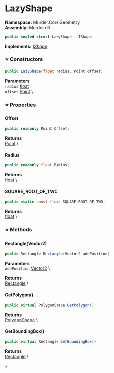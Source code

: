 # LazyShape

**Namespace:** Murder.Core.Geometry \
**Assembly:** Murder.dll

```csharp
public sealed struct LazyShape : IShape
```

**Implements:** _[IShape](../..//Murder/Core/Geometry/IShape.html)_

### ⭐ Constructors
```csharp
public LazyShape(float radius, Point offset)
```

**Parameters** \
`radius` [float](https://learn.microsoft.com/en-us/dotnet/api/System.Single?view=net-7.0) \
`offset` [Point](../..//Murder/Core/Geometry/Point.html) \

### ⭐ Properties
#### Offset
```csharp
public readonly Point Offset;
```

**Returns** \
[Point](../..//Murder/Core/Geometry/Point.html) \
#### Radius
```csharp
public readonly float Radius;
```

**Returns** \
[float](https://learn.microsoft.com/en-us/dotnet/api/System.Single?view=net-7.0) \
#### SQUARE_ROOT_OF_TWO
```csharp
public static const float SQUARE_ROOT_OF_TWO;
```

**Returns** \
[float](https://learn.microsoft.com/en-us/dotnet/api/System.Single?view=net-7.0) \
### ⭐ Methods
#### Rectangle(Vector2)
```csharp
public Rectangle Rectangle(Vector2 addPosition)
```

**Parameters** \
`addPosition` [Vector2](../..//Murder/Core/Geometry/Vector2.html) \

**Returns** \
[Rectangle](../..//Murder/Core/Geometry/Rectangle.html) \

#### GetPolygon()
```csharp
public virtual PolygonShape GetPolygon()
```

**Returns** \
[PolygonShape](../..//Murder/Core/Geometry/PolygonShape.html) \

#### GetBoundingBox()
```csharp
public virtual Rectangle GetBoundingBox()
```

**Returns** \
[Rectangle](../..//Murder/Core/Geometry/Rectangle.html) \



⚡